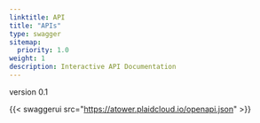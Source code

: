 ```yaml
---
linktitle: API
title: "APIs"
type: swagger
sitemap:
  priority: 1.0
weight: 1
description: Interactive API Documentation
---
```


version 0.1

{{< swaggerui src="https://atower.plaidcloud.io/openapi.json" >}}
